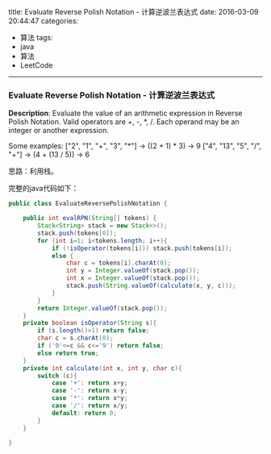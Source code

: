 




title: Evaluate Reverse Polish Notation - 计算逆波兰表达式
date: 2016-03-09 20:44:47
categories: 
- 算法
tags: 
- java
- 算法
- LeetCode
<!--updated: 2016-03-09 21:40:47-->
---

### Evaluate Reverse Polish Notation - 计算逆波兰表达式
**Description**: Evaluate the value of an arithmetic expression in Reverse Polish Notation.
Valid operators are +, -, *, /. Each operand may be an integer or another expression.

Some examples:
  ["2", "1", "+", "3", "*"] -> ((2 + 1) * 3) -> 9
  ["4", "13", "5", "/", "+"] -> (4 + (13 / 5)) -> 6
 
思路：利用栈。

完整的java代码如下：

```java
public class EvaluateReversePolishNotation {

    public int evalRPN(String[] tokens) {
        Stack<String> stack = new Stack<>();
        stack.push(tokens[0]);
        for (int i=1; i<tokens.length; i++){
            if (!isOperator(tokens[i])) stack.push(tokens[i]);
            else {
                char c = tokens[i].charAt(0);
                int y = Integer.valueOf(stack.pop());
                int x = Integer.valueOf(stack.pop());
                stack.push(String.valueOf(calculate(x, y, c)));
            }
        }
        return Integer.valueOf(stack.pop());
    }
    private boolean isOperator(String s){
        if (s.length()>1) return false;
        char c = s.charAt(0);
        if ('0'<=c && c<='9') return false;
        else return true;
    }
    private int calculate(int x, int y, char c){
        switch (c){
            case '+': return x+y;
            case '-': return x-y;
            case '*': return x*y;
            case '/': return x/y;
            default: return 0;
        }
    }

}
```
